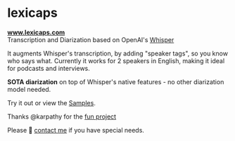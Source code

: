# lexicaps
**www.lexicaps.com**  
Transcription and Diarization based on OpenAI's [Whisper](https://github.com/openai/whisper) 

It augments Whisper's transcription, by adding "speaker tags", so you know who says what. Currently it works for 2 speakers in English, making it ideal for podcasts and interviews.  

**SOTA diarization** on top of Whisper's native features - no other diarization model needed.

Try it out or view the [Samples](https://www.lexicaps.com/).  

Thanks @karpathy for the [fun project](https://twitter.com/RMajdoddin/status/1681951115254833152?s=20)  

Please 📧 [contact me](mailto:r.majdodin@gmail.com) if you have special needs.
